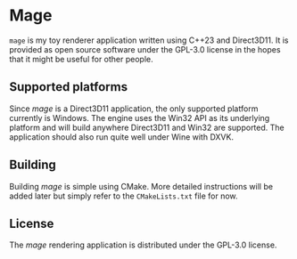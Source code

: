 # Mage

`mage` is my toy renderer application written using C++23 and Direct3D11.
It is provided as open source software under the GPL-3.0 license in the 
hopes that it might be useful for other people.

## Supported platforms

Since *mage* is a Direct3D11 application, the only supported platform
currently is Windows. The engine uses the Win32 API as its underlying
platform and will build anywhere Direct3D11 and Win32 are supported. The
application should also run quite well under Wine with DXVK.

## Building

Building *mage* is simple using CMake. More detailed instructions will be
added later but simply refer to the `CMakeLists.txt` file for now.

## License

The *mage* rendering application is distributed under the GPL-3.0 license.
